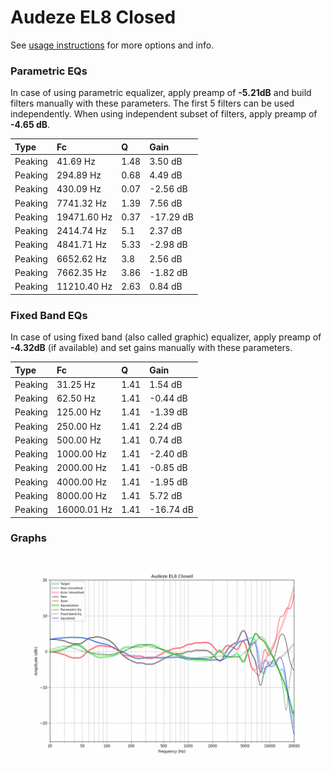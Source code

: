 # Audeze EL8 Closed
See [usage instructions](https://github.com/jaakkopasanen/AutoEq#usage) for more options and info.

### Parametric EQs
In case of using parametric equalizer, apply preamp of **-5.21dB** and build filters manually
with these parameters. The first 5 filters can be used independently.
When using independent subset of filters, apply preamp of **-4.65 dB**.

| Type    | Fc          |    Q | Gain      |
|:--------|:------------|:-----|:----------|
| Peaking | 41.69 Hz    | 1.48 | 3.50 dB   |
| Peaking | 294.89 Hz   | 0.68 | 4.49 dB   |
| Peaking | 430.09 Hz   | 0.07 | -2.56 dB  |
| Peaking | 7741.32 Hz  | 1.39 | 7.56 dB   |
| Peaking | 19471.60 Hz | 0.37 | -17.29 dB |
| Peaking | 2414.74 Hz  | 5.1  | 2.37 dB   |
| Peaking | 4841.71 Hz  | 5.33 | -2.98 dB  |
| Peaking | 6652.62 Hz  | 3.8  | 2.56 dB   |
| Peaking | 7662.35 Hz  | 3.86 | -1.82 dB  |
| Peaking | 11210.40 Hz | 2.63 | 0.84 dB   |

### Fixed Band EQs
In case of using fixed band (also called graphic) equalizer, apply preamp of **-4.32dB**
(if available) and set gains manually with these parameters.

| Type    | Fc          |    Q | Gain      |
|:--------|:------------|:-----|:----------|
| Peaking | 31.25 Hz    | 1.41 | 1.54 dB   |
| Peaking | 62.50 Hz    | 1.41 | -0.44 dB  |
| Peaking | 125.00 Hz   | 1.41 | -1.39 dB  |
| Peaking | 250.00 Hz   | 1.41 | 2.24 dB   |
| Peaking | 500.00 Hz   | 1.41 | 0.74 dB   |
| Peaking | 1000.00 Hz  | 1.41 | -2.40 dB  |
| Peaking | 2000.00 Hz  | 1.41 | -0.85 dB  |
| Peaking | 4000.00 Hz  | 1.41 | -1.95 dB  |
| Peaking | 8000.00 Hz  | 1.41 | 5.72 dB   |
| Peaking | 16000.01 Hz | 1.41 | -16.74 dB |

### Graphs
![](./Audeze%20EL8%20Closed.png)